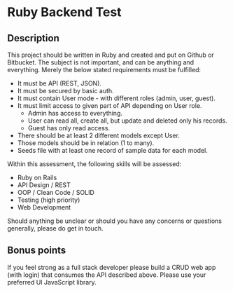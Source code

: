 # Ruby Backend Test

## Description

This project should be written in Ruby and created and put on Github or Bitbucket.
The subject is not important, and can be anything and everything.
Merely the below stated requirements must be fulfilled:

* It must be API (REST, JSON).
* It must be secured by basic auth.
* It must contain User mode - with different roles (admin, user, guest).
* It must limit access to given part of API depending on User role.
  * Admin has access to everything.
  * User can read all, create all, but update and deleted only his records.
  * Guest has only read access.
* There should be at least 2 different models except User.
* Those models should be in relation (1 to many).
* Seeds file with at least one record of sample data for each model.

Within this assessment, the following skills will be assessed:

* Ruby on Rails
* API Design / REST
* OOP / Clean Code / SOLID
* Testing (high priority)
* Web Development

Should anything be unclear or should you have any concerns or questions generally,
please do get in touch.

## Bonus points

If you feel strong as a full stack developer please build a
CRUD web app (with login) that consumes the API described above.
Please use your preferred UI JavaScript library.
